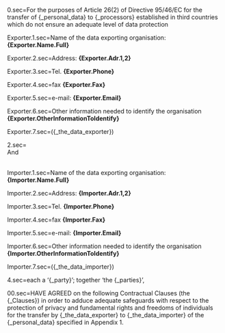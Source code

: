 0.sec=For the purposes of Article 26(2) of Directive 95/46/EC for the transfer of {_personal_data} to {_processors} established in third countries which do not ensure an adequate level of data protection

Exporter.1.sec=Name of the data exporting organisation:  <b>{Exporter.Name.Full}</b>

Exporter.2.sec=Address:  <b>{Exporter.Adr.1,2}</b>

Exporter.3.sec=Tel. <b>{Exporter.Phone}</b>

Exporter.4.sec=fax  <b>{Exporter.Fax}</b>

Exporter.5.sec=e-mail: <b>{Exporter.Email}</b>

Exporter.6.sec=Other information needed to identify the organisation <b>{Exporter.OtherInformationToIdentify}</b>

Exporter.7.sec=({_the_data_exporter})

2.sec=<br>And<br><br>

Importer.1.sec=Name of the data exporting organisation:  <b>{Importer.Name.Full}</b>

Importer.2.sec=Address:  <b>{Importer.Adr.1,2}</b>

Importer.3.sec=Tel. <b>{Importer.Phone}</b>

Importer.4.sec=fax  <b>{Importer.Fax}</b>

Importer.5.sec=e-mail: <b>{Importer.Email}</b>

Importer.6.sec=Other information needed to identify the organisation <b>{Importer.OtherInformationToIdentify}</b>

Importer.7.sec=({_the_data_importer})

4.sec=each a ‘{_party}’; together ‘the {_parties}’,

00.sec=HAVE AGREED on the following Contractual Clauses (the {_Clauses}) in order to adduce adequate safeguards with respect to the protection of privacy and fundamental rights and freedoms of individuals for the transfer by {_the_data_exporter} to {_the_data_importer} of the {_personal_data} specified in Appendix 1.

